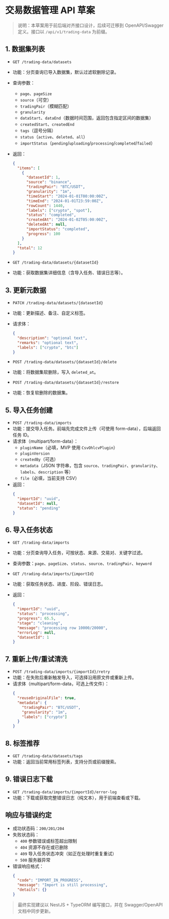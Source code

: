 # 交易数据管理 API 草案

> 说明：本草案用于前后端对齐接口设计，后续可迁移到 OpenAPI/Swagger 定义。接口以 `/api/v1/trading-data` 为前缀。

## 1. 数据集列表

- `GET /trading-data/datasets`
- 功能：分页查询已导入数据集，默认过滤软删除记录。
- 查询参数：
  - `page`、`pageSize`
  - `source`（可空）
  - `tradingPair`（模糊匹配）
  - `granularity`
  - `dataStart`、`dataEnd`（数据时间范围，返回包含指定区间的数据集）
  - `createdStart`、`createdEnd`
  - `tags`（逗号分隔）
  - `status`（`active`、`deleted`、`all`）
  - `importStatus`（`pending`/`uploading`/`processing`/`completed`/`failed`）
- 返回：
  ```json
  {
    "items": [
      {
        "datasetId": 1,
        "source": "binance",
        "tradingPair": "BTC/USDT",
        "granularity": "1m",
        "timeStart": "2024-01-01T00:00:00Z",
        "timeEnd": "2024-01-01T23:59:00Z",
        "rowCount": 1440,
        "labels": ["crypto", "spot"],
        "status": "completed",
        "createdAt": "2024-01-02T05:00:00Z",
        "deletedAt": null,
        "importStatus": "completed",
        "progress": 100
      }
    ],
    "total": 12
  }
  ```

- `GET /trading-data/datasets/{datasetId}`
- 功能：获取数据集详细信息（含导入任务、错误日志等）。

## 3. 更新元数据

- `PATCH /trading-data/datasets/{datasetId}`
- 功能：更新描述、备注、自定义标签。
- 请求体：
  ```json
  {
    "description": "optional text",
    "remarks": "optional text",
    "labels": ["crypto", "btc"]
  }
  ```

- `POST /trading-data/datasets/{datasetId}/delete`
- 功能：将数据集软删除，写入 `deleted_at`。
- `POST /trading-data/datasets/{datasetId}/restore`
- 功能：恢复软删除的数据集。

## 5. 导入任务创建

- `POST /trading-data/imports`
- 功能：提交导入任务。前端先完成文件上传（可使用 form-data），后端返回任务 ID。
- 请求体（multipart/form-data）：
  - `pluginName`（必填，MVP 使用 `CsvOhlcvPlugin`）
  - `pluginVersion`
  - `createdBy`（可选）
  - `metadata`（JSON 字符串，包含 `source`、`tradingPair`、`granularity`、`labels`、`description` 等）
  - `file`（必填，当前支持 CSV）
- 返回：
  ```json
  {
    "importId": "uuid",
    "datasetId": null,
    "status": "pending"
  }
  ```

## 6. 导入任务状态

- `GET /trading-data/imports`
- 功能：分页查询导入任务，可按状态、来源、交易对、关键字过滤。
- 查询参数：`page`、`pageSize`、`status`、`source`、`tradingPair`、`keyword`

- `GET /trading-data/imports/{importId}`
- 功能：获取任务状态、进度、阶段、错误日志。
- 返回：
  ```json
  {
    "importId": "uuid",
    "status": "processing",
    "progress": 65.5,
    "stage": "cleaning",
    "message": "processing row 10000/20000",
    "errorLog": null,
    "datasetId": 1
  }
  ```

## 7. 重新上传/重试清洗

- `POST /trading-data/imports/{importId}/retry`
- 功能：在失败后重新触发导入，可选择沿用原文件或重新上传。
- 请求体（multipart/form-data，可选上传文件）：
  ```json
  {
    "reuseOriginalFile": true,
    "metadata": {
      "tradingPair": "BTC/USDT",
      "granularity": "1m",
      "labels": ["crypto"]
    }
  }
  ```

## 8. 标签推荐

- `GET /trading-data/datasets/tags`
- 功能：返回当前常用标签列表，支持分页或前缀搜索。

## 9. 错误日志下载

- `GET /trading-data/imports/{importId}/error-log`
- 功能：下载或获取完整错误日志（纯文本），用于前端查看或下载。

## 响应与错误约定

- 成功状态码：`200/201/204`
- 失败状态码：
  - `400` 参数错误或标签超出限制
  - `404` 资源不存在或已删除
  - `409` 导入任务状态冲突（如正在处理时重复重试）
  - `500` 服务器异常
- 错误响应格式：
  ```json
  {
    "code": "IMPORT_IN_PROGRESS",
    "message": "Import is still processing",
    "details": {}
  }
  ```

> 最终实现建议以 NestJS + TypeORM 编写接口，并在 Swagger/OpenAPI 文档中同步更新。
